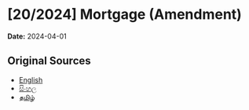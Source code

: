 # [20/2024] Mortgage (Amendment)

**Date:** 2024-04-01

## Original Sources

- [English](https://documents.gov.lk/view/acts/2024/4/20-2024_E.pdf)
- [සිංහල](https://documents.gov.lk/view/acts/2024/4/20-2024_S.pdf)
- [தமிழ்](https://documents.gov.lk/view/acts/2024/4/20-2024_T.pdf)
